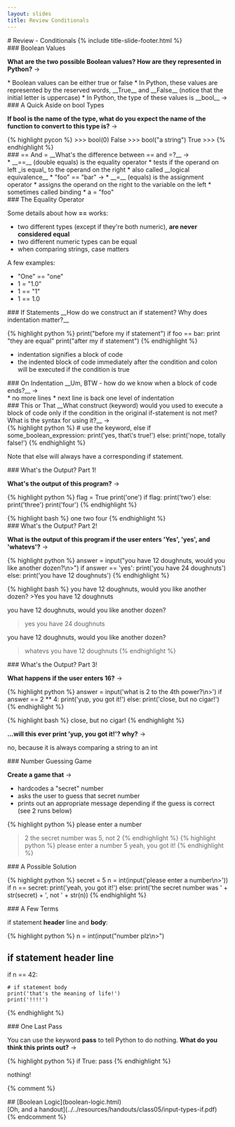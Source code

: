 ```yaml
---
layout: slides
title: Review Conditionals 
---
```


<section markdown="block" class="title-slide">
#  Review - Conditionals
{% include title-slide-footer.html %}
</section>

<section markdown="block">
###  Boolean Values

__What are the two possible Boolean values?  How are they represented in Python?__ &rarr;

<div class="incremental" markdown="block"> 
* Boolean values can be either true or false
* In Python, these values are represented by the reserved words, __True__ and __False__ (notice that the initial letter is uppercase)
* In Python, the type of these values is __bool__ &rarr;
</div>
</section>

<section markdown="block">
###  A Quick Aside on bool Types

__If bool is the name of the type, what do you expect the name of the function to convert to this type is?__  &rarr;

<div class="incremental" markdown="block"> 
{% highlight pycon %}
>>> bool(0)
False
>>> bool("a string")
True
>>>
{% endhighlight %}
</div>
</section>

<section markdown="block">
###  == And =
__What's the difference between == and =?__ &rarr;

<div class="incremental" markdown="block"> 
* __==__ (double equals) is the equality operator 
	* tests if the operand on left _is equal_ to the operand on the right
	* also called __logical equivalence__
	* "foo" == "bar" &rarr;
* __=__ (equals) is the assignment operator
	* assigns the operand on the right to the variable on the left
	* sometimes called binding
	* a = "foo"
</div>
</section>

<section markdown="block">
###  The Equality Operator 

Some details about how __==__ works:

* two different types (except if they're both numeric), __are never considered equal__  
* two different numeric types can be equal
* when comparing strings, case matters

A few examples:

* "One" == "one"
* 1 = "1.0"
* 1 == "1" 
* 1 == 1.0

</section>

<section markdown="block">
###  If Statements
__How do we construct an if statement?  Why does indentation matter?__

<div class="incremental" markdown="block"> 

{% highlight python %}
print("before my if statement")
if foo == bar:
	print "they are equal"
print("after my if statement")
{% endhighlight %}

* indentation signifies a block of code
* the indented block of code immediately after the condition and colon will be executed if the condition is true
</div>
</section>

<section markdown="block">
###  On Indentation
__Um, BTW - how do we know when a block of code ends?__ &rarr;

<div class="incremental" markdown="block"> 
* no more lines
* next line is back one level of indentation
</div>
</section>

<section markdown="block">
###  This or That
__What construct (keyword) would you used to execute a block of code only if the condition in the original if-statement is not met?  What is the syntax for using it?__ &rarr;

<div class="incremental" markdown="block"> 
{% highlight python %}
#  use the keyword, else
if some_boolean_expression:
	print('yes, that\'s true!')
else:
	print('nope, totally false!')
{% endhighlight %}

Note that else will always have a corresponding if statement.
</div>
</section>


<section markdown="block">
###  What's the Output? Part 1!

__What's the output of this program?__ &rarr;

{% highlight python %}
flag = True
print('one')
if flag:
	print('two')
else:
	print('three')
print('four')
{% endhighlight %}

<div class="incremental" markdown="block">
{% highlight bash %}
one
two
four
{% endhighlight %}
</div>
</section>




<section markdown="block">
###  What's the Output? Part 2!

__What is the output of this program if the user enters 'Yes', 'yes', and 'whatevs'?__ &rarr;

{% highlight python %}
answer = input("you have 12 doughnuts, would you like another dozen?\n>")
if answer == 'yes':
	print('you have 24 doughnuts')
else:
	print('you have 12 doughnuts')
{% endhighlight %}

<div class="incremental" markdown="block">
{% highlight bash %}
you have 12 doughnuts, would you like another dozen?
>Yes
you have 12 doughnuts

you have 12 doughnuts, would you like another dozen?
>yes
you have 24 doughnuts

you have 12 doughnuts, would you like another dozen?
>whatevs
you have 12 doughnuts
{% endhighlight %}
</div>
</section>

<section markdown="block">
###  What's the Output? Part 3!

__What happens if the user enters 16?__ &rarr;

{% highlight python %}
answer = input('what is 2 to the 4th power?\n>')
if answer == 2 ** 4:
	print('yup, you got it!')
else:
	print('close, but no cigar!')
{% endhighlight %}

<div class="incremental" markdown="block">
{% highlight bash %}
close, but no cigar!
{% endhighlight %}

__...will this ever print 'yup, you got it!'?  why?__ &rarr;

no, because it is always comparing a string to an int
</div>
</section>

<section markdown="block">
###  Number Guessing Game

__Create a game that__ &rarr;

* hardcodes a "secret" number 
* asks the user to guess that secret number
* prints out an appropriate message depending if the guess is correct (see 2 runs below)

{% highlight python %}
please enter a number
>2
the secret number was 5, not 2
{% endhighlight %}
{% highlight python %}
please enter a number
>5
yeah, you got it!
{% endhighlight %}
</section>

<section markdown="block">
###  A Possible Solution

{% highlight python %}
secret = 5
n = int(input('please enter a number\n>'))
if n == secret:
	print('yeah, you got it!')
else:
	print('the secret number was ' + str(secret) + ', not ' + str(n))
{% endhighlight %}

</section>


<section markdown="block">
###  A Few Terms

if statement __header__ line and __body__:

{% highlight python %}
n = int(input("number plz\n>")

#  if statement header line
if n == 42:

	# if statement body
	print('that's the meaning of life!')
	print('!!!!')

{% endhighlight %}

</section>

<section markdown="block">
###  One Last Pass

You can use the keyword __pass__ to tell Python to do nothing.  __What do you think this prints out?__ &rarr;

{% highlight python %}
if True:
	pass
{% endhighlight %}
<div class="incremental" markdown="block"> 
nothing!
</div>
</section>

{% comment %}
<section markdown="block">
##  [Boolean Logic](boolean-logic.html)
<aside markdown="block">
[Oh, and a handout](../../resources/handouts/class05/input-types-if.pdf)
</aside>
</section>
{% endcomment %}
